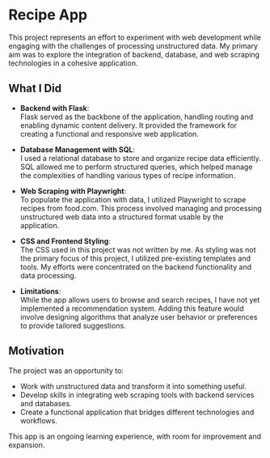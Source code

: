 # Recipe App

This project represents an effort to experiment with web development while engaging with the challenges of processing unstructured data. My primary aim was to explore the integration of backend, database, and web scraping technologies in a cohesive application.

## What I Did

- **Backend with Flask**:  
  Flask served as the backbone of the application, handling routing and enabling dynamic content delivery. It provided the framework for creating a functional and responsive web application.

- **Database Management with SQL**:  
  I used a relational database to store and organize recipe data efficiently. SQL allowed me to perform structured queries, which helped manage the complexities of handling various types of recipe information.

- **Web Scraping with Playwright**:  
  To populate the application with data, I utilized Playwright to scrape recipes from food.com. This process involved managing and processing unstructured web data into a structured format usable by the application.

- **CSS and Frontend Styling**:  
  The CSS used in this project was not written by me. As styling was not the primary focus of this project, I utilized pre-existing templates and tools. My efforts were concentrated on the backend functionality and data processing.

- **Limitations**:  
  While the app allows users to browse and search recipes, I have not yet implemented a recommendation system. Adding this feature would involve designing algorithms that analyze user behavior or preferences to provide tailored suggestions.

## Motivation

The project was an opportunity to:
- Work with unstructured data and transform it into something useful.
- Develop skills in integrating web scraping tools with backend services and databases.
- Create a functional application that bridges different technologies and workflows.

This app is an ongoing learning experience, with room for improvement and expansion.
